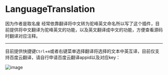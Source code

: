 # LanguageTranslation

因为作者是取名废 经常依靠翻译将中文转为驼峰英文命名所以写了这个插件，目前提供将中文翻译为驼峰英文的功能，以及英文翻译成中文的功能，方便查看源码时翻译对应注释。

----------------------------------------------------------------

目前提供快捷键`Ctrl`+`m`或者右键菜单选择翻译将选择的文本中英互译，目前仅支持百度云翻译，请自行申请百度云翻译appid以及对应key：


![image](https://photo.zastatic.com/images/common-cms/it/20220701/1656643485159_942396.gif)